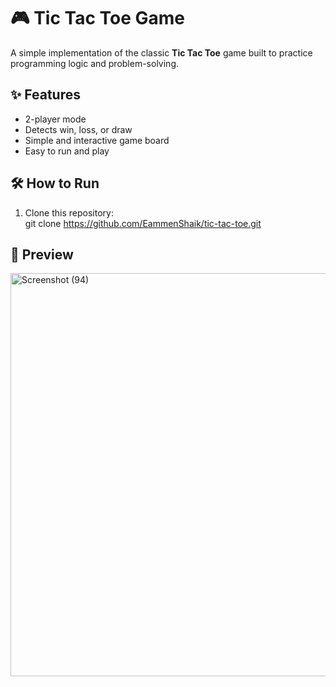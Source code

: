 # 🎮 Tic Tac Toe Game  

A simple implementation of the classic **Tic Tac Toe** game built to practice programming logic and problem-solving.  

## ✨ Features  
- 2-player mode  
- Detects win, loss, or draw  
- Simple and interactive game board  
- Easy to run and play  

## 🛠 How to Run  

1. Clone this repository:  
  git clone https://github.com/EammenShaik/tic-tac-toe.git

## 📸 Preview
<img width="1366" height="645" alt="Screenshot (94)" src="https://github.com/user-attachments/assets/f7dcff50-fc35-4dc6-ac5b-fed6a3a2e3bc" />

